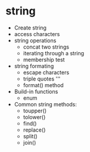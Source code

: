 # string

* Create string
* access characters
* string operations
  * concat two strings
  * iterating through a string
  * membership test
* string formating
  * escape characters
  * triple quotes ''' 
  * format() method
* Build-in functions
  * enum
* Common string methods:
  * toupper()
  * tolower()
  * find()
  * replace()
  * split()
  * join()